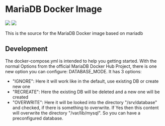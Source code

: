 # MariaDB Docker Image

[![](https://images.microbadger.com/badges/image/vergissberlin/debian-development.svg)](https://microbadger.com/images/vergissberlin/debian-development "Get your own image badge on microbadger.com")
[![](https://images.microbadger.com/badges/version/netresearch/docker-mariadb.svg)](https://microbadger.com/images/netresearch/docker-mariadb "Get your own version badge on microbadger.com")

This is the source for the MariaDB Docker image based on mariadb

## Development

The docker-compose.yml is intended to help you getting started.
With the normal Options from the official MariaDB Docker Hub Project, there is one new option you can configure: DATABASE_MODE.
It has 3 options:
- "IGNORE": Here it will work like in the default, use existing DB or create new one
- "RECREATE": Here the existing DB will be deleted and a new one will be created
- "OVERWRITE": Here it will be looked into the directory "/srv/database" and checked, if there is something to overwrite.
If Yes then this content will overwrite the directory "/var/lib/mysql". So you can have a preconfigured database.
